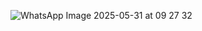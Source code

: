 ![WhatsApp Image 2025-05-31 at 09 27 32](https://github.com/user-attachments/assets/5b08ddea-00f4-4246-b09c-5c57e11a1756)


